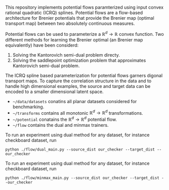 This repository implements potential flows paramterized using input convex rational quadratic (ICRQ) splines. Potential flows are a flow-based architecture for Brenier potentials that provide the Brenier map (optimal transport map) between two absolutely continuous measures.

Potential flows can be used to parameterize a $\mathbb{R}^d \to \mathbb{R}$ convex function. Two different methods for learning the Brenier optimal (an Brenier map equivalently) have been considerd:

1. Solving the Kantorovich semi-dual problem directy.
2. Solving the saddlepoint optimization problem that approximates Kantorovich semi-dual problem.

The ICRQ spline based parameterization for potential flows garners digonal transport maps. To capture the correlation structure in the data and to handle high dimensional examples, the source and target data can be encoded to a smaller dimensional latent space.

* `~/data/datasets` conatins all planar datasets considered for benchmarking.
* `~/transforms` contains all monotonic $\mathbb{R}^d \to \mathbb{R}^d$ transformations.
* `~/potential` conatains the $\mathbb{R}^d \to \mathbb{R}^d$ potential flow.
* `~/flow` contains the dual and minmax trainers.

To run an experiment using dual method for any dataset, for instance checkboard dataset, run
```
python ./flow/dual_main.py --source_dist our_checker --target_dist --our_checker 
```


To run an experiment using dual method for any dataset, for instance checkboard dataset, run
```
python ./flow/minmax_main.py --source_dist our_checker --target_dist --our_checker 
```